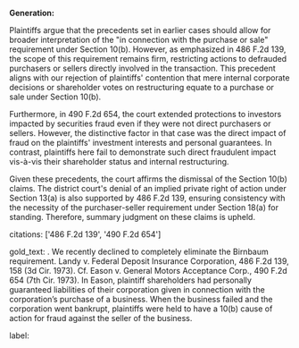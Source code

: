 **Generation:**

Plaintiffs argue that the precedents set in earlier cases should allow for broader interpretation of the "in connection with the purchase or sale" requirement under Section 10(b). However, as emphasized in 486 F.2d 139, the scope of this requirement remains firm, restricting actions to defrauded purchasers or sellers directly involved in the transaction. This precedent aligns with our rejection of plaintiffs' contention that mere internal corporate decisions or shareholder votes on restructuring equate to a purchase or sale under Section 10(b).

Furthermore, in 490 F.2d 654, the court extended protections to investors impacted by securities fraud even if they were not direct purchasers or sellers. However, the distinctive factor in that case was the direct impact of fraud on the plaintiffs' investment interests and personal guarantees. In contrast, plaintiffs here fail to demonstrate such direct fraudulent impact vis-à-vis their shareholder status and internal restructuring.

Given these precedents, the court affirms the dismissal of the Section 10(b) claims. The district court's denial of an implied private right of action under Section 13(a) is also supported by 486 F.2d 139, ensuring consistency with the necessity of the purchaser-seller requirement under Section 18(a) for standing. Therefore, summary judgment on these claims is upheld.

citations: ['486 F.2d 139', '490 F.2d 654']

gold_text: . We recently declined to completely eliminate the Birnbaum requirement. Landy v. Federal Deposit Insurance Corporation, 486 F.2d 139, 158 (3d Cir. 1973). Cf. Eason v. General Motors Acceptance Corp., 490 F.2d 654 (7th Cir. 1973). In Eason, plaintiff shareholders had personally guaranteed liabilities of their corporation given in connection with the corporation’s purchase of a business. When the business failed and the corporation went bankrupt, plaintiffs were held to have a 10(b) cause of action for fraud against the seller of the business.

label: 